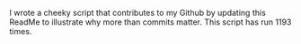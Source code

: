 I wrote a cheeky script that contributes to my Github by updating this ReadMe to illustrate why more than commits matter. This script has run 1193 times.